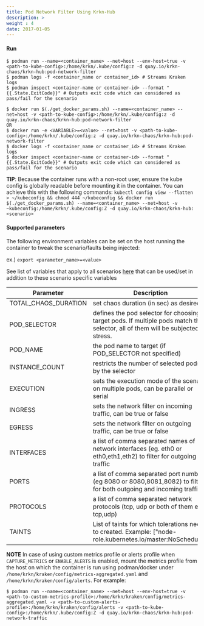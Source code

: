 ```yaml
---
title: Pod Network Filter Using Krkn-Hub
description: >
weight : 4
date: 2017-01-05
---
```



#### Run

```
$ podman run --name=<container_name> --net=host --env-host=true -v <path-to-kube-config>:/home/krkn/.kube/config:z -d quay.io/krkn-chaos/krkn-hub:pod-network-filter
$ podman logs -f <container_name or container_id> # Streams Kraken logs
$ podman inspect <container-name or container-id> --format "{{.State.ExitCode}}" # Outputs exit code which can considered as pass/fail for the scenario
```

```
$ docker run $(./get_docker_params.sh) --name=<container_name> --net=host -v <path-to-kube-config>:/home/krkn/.kube/config:z -d quay.io/krkn-chaos/krkn-hub:pod-network-filter
OR 
$ docker run -e <VARIABLE>=<value> --net=host -v <path-to-kube-config>:/home/krkn/.kube/config:z -d quay.io/krkn-chaos/krkn-hub:pod-network-filter
$ docker logs -f <container_name or container_id> # Streams Kraken logs
$ docker inspect <container-name or container-id> --format "{{.State.ExitCode}}" # Outputs exit code which can considered as pass/fail for the scenario
```

**TIP**: Because the container runs with a non-root user, ensure the kube config is globally readable before mounting it in the container. You can achieve this with the following commands:
```kubectl config view --flatten > ~/kubeconfig && chmod 444 ~/kubeconfig && docker run $(./get_docker_params.sh) --name=<container_name> --net=host -v ~kubeconfig:/home/krkn/.kube/config:Z -d quay.io/krkn-chaos/krkn-hub:<scenario>```


#### Supported parameters

The following environment variables can be set on the host running the container to tweak the scenario/faults being injected:

ex.) 
`export <parameter_name>=<value>`


See list of variables that apply to all scenarios [here](all_scenarios_env.md) that can be used/set in addition to these scenario specific variables

| Parameter            | Description                                                                                                                      | Default                           
|----------------------|----------------------------------------------------------------------------------------------------------------------------------|-----------------------------------|
| TOTAL_CHAOS_DURATION | set chaos duration (in sec) as desired                                                                                           | 60                                |
| POD_SELECTOR         | defines the pod selector for choosing target pods. If multiple pods match the selector, all of them will be subjected to stress. | "app=selector" |
| POD_NAME             | the pod name to target (if POD_SELECTOR not specified)                                                                           |
| INSTANCE_COUNT       | restricts the number of selected pods by the selector                                                                            | "1"                               |                             |
| EXECUTION            | sets the execution mode of the scenario on multiple pods, can be parallel or serial                                              | "parallel"                        |
| INGRESS              | sets the network filter on incoming traffic, can be true or false                                                                | false                             |
| EGRESS               | sets the network filter on outgoing traffic, can be true or false                                                                | true                              |                       
| INTERFACES           | a list of comma separated names of network interfaces (eg. eth0 or eth0,eth1,eth2) to filter for outgoing traffic                | ""                                |
| PORTS                | a list of comma separated port numbers (eg 8080 or 8080,8081,8082) to filter for both outgoing and incoming traffic              | ""                                |
| PROTOCOLS            | a list of comma separated network protocols  (tcp, udp or both of them e.g. tcp,udp)                                             | "tcp"                             |
| TAINTS               | List of taints for which tolerations need to created. Example: ["node-role.kubernetes.io/master:NoSchedule"] | [] |


**NOTE** In case of using custom metrics profile or alerts profile when `CAPTURE_METRICS` or `ENABLE_ALERTS` is enabled, mount the metrics profile from the host on which the container is run using podman/docker under `/home/krkn/kraken/config/metrics-aggregated.yaml` and `/home/krkn/kraken/config/alerts`. For example:
```
$ podman run --name=<container_name> --net=host --env-host=true -v <path-to-custom-metrics-profile>:/home/krkn/kraken/config/metrics-aggregated.yaml -v <path-to-custom-alerts-profile>:/home/krkn/kraken/config/alerts -v <path-to-kube-config>:/home/krkn/.kube/config:Z -d quay.io/krkn-chaos/krkn-hub:pod-network-traffic
```